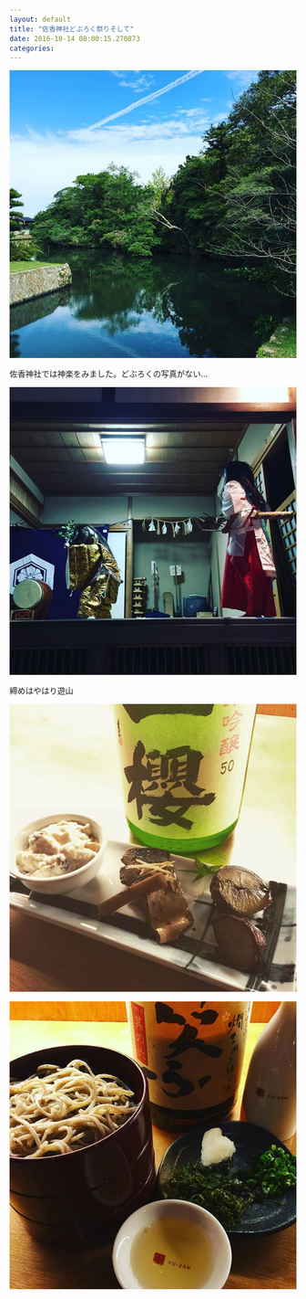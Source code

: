 ```yaml
---
layout: default
title: "佐香神社どぶろく祭りそして"
date: 2016-10-14 08:00:15.270873
categories: 
---
```


![](/assets/images/201610/14717650_128062524326478_7106912097274953728_n.jpg)

佐香神社では神楽をみました。どぶろくの写真がない...

![](/assets/images/201610/14709594_198603917216385_4425032280251039744_n.jpg)

締めはやはり遊山

![](/assets/images/201610/14709594_655337214628269_5206070931977404416_n.jpg)


![](/assets/images/201610/14540569_1808517412727794_6378740240944726016_n.jpg)


